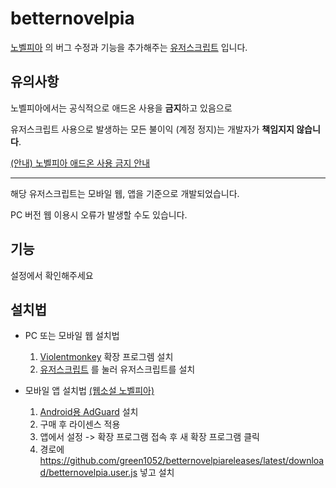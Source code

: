 # betternovelpia

[노벨피아](https://novelpia.com/) 의 버그 수정과 기능을 추가해주는  [유저스크립트](https://en.wikipedia.org/wiki/Userscript) 입니다.

## 유의사항

노벨피아에서는 공식적으로 애드온 사용을 **금지**하고 있음으로

유저스크립트 사용으로 발생하는 모든 불이익 (계정 정지)는 개발자가 **책임지지 않습니다**.

[(안내) 노벨피아 애드온 사용 금지 안내](https://novelpia.com/notice/all/view_559835)

<hr>

해당 유저스크립트는 모바일 웹, 앱을 기준으로 개발되었습니다.

PC 버전 웹 이용시 오류가 발생할 수도 있습니다.

## 기능

설정에서 확인해주세요

## 설치법

* PC 또는 모바일 웹 설치법
    1. [Violentmonkey](https://violentmonkey.github.io/get-it/) 확장 프로그렘 설치
    2. [유저스크립트](https://github.com/green1052/betternovelpiareleases/latest/download/betternovelpia.user.js) 를 눌러 유저스크립트를
       설치


* 모바일 앱 설치법 [(웹소설 노벨피아)](https://play.google.com/store/apps/details?id=com.novelpia.android.me)
    1. [Android용 AdGuard](https://adguard.com/ko/adguard-android/overview.html) 설치
    2. 구매 후 라이센스 적용
    3. 앱에서 설정 -> 확장 프로그램 접속 후 새 확장 프로그램 클릭
    4. 경로에 https://github.com/green1052/betternovelpiareleases/latest/download/betternovelpia.user.js 넣고 설치